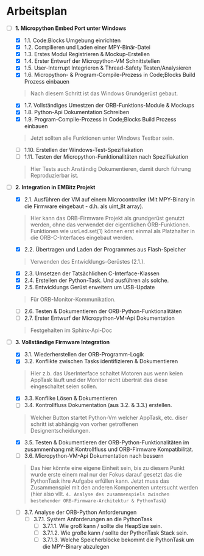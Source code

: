 # Arbeitsplan

- [ ] **1. Micropython Embed Port unter Windows**
    - [x] 1.1. Code:Blocks Umgebung einrichten  
    - [x] 1.2. Compilieren und Laden einer MPY-Binär-Datei  
    - [x] 1.3. Erstes Modul Registrieren & Mockup-Erstellen  
    - [x] 1.4. Erster Entwurf der Micropython-VM Schnittstellen
    - [x] 1.5. User-Interrupt Integrieren & Thread-Safety Testen/Analysieren  
    - [x] 1.6. Micropython- & Program-Compile-Prozess in Code;Blocks Build Prozess einbauen  
    > Nach diesem Schritt ist das Windows Grundgerüst gebaut. 
    - [x] 1.7. Vollständiges Umestzen der ORB-Funktions-Module & Mockups 
    - [x] 1.8. Python-Api Dokumentation Schreiben
    - [x] 1.9. Program-Compile-Prozess in Code;Blocks Build Prozess einbauen 
    > Jetzt sollten alle Funktionen unter Windows Testbar sein.
    
    - [ ] 1.10. Erstellen der Windows-Test-Spezifiakation
    - [ ] 1.11. Testen der Micropython-Funktionalitäten nach Spezifiakation
    > Hier Tests auch Anständig Dokumentieren, damit durch führung Reproduzierbar ist.

- [ ] **2. Integration in EMBitz Projekt**
    - [x] 2.1. Ausführen der VM auf einem Microcontroller (Mit MPY-Binary in die Firmware eingebaut - d.h. als uint_8t array).
    > Hier kann das ORB-Firmware Projekt als grundgerüst genutzt werden, 
    ohne das verwendet der eigentlichen ORB-Funktionen. Funktionen wie usrLed.set(1) können erst einmal als Platzhalter in die ORB-C-Interfaces eingebaut werden.
    - [x] 2.2. Übertragen und Laden der Programmes aus Flash-Speicher
    > Verwenden des Entwicklungs-Gerüstes (2.1.).
    - [x] 2.3. Umsetzen der Tatsächlichen C-Interface-Klassen
    - [x] 2.4. Erstellen der Python-Task. Und ausführen als solche.
    - [x] 2.5. Entwicklungs Gerüst erweitern um USB-Update 
    >Für ORB-Monitor-Kommunikation.
    - [ ] 2.6. Testen & Dokumentieren der ORB-Python-Funktionalitäten
    - [ ] 2.7. Erster Entwurf der Micropython-VM-Api Dokumentation
    > Festgehalten im Sphinx-Api-Doc

- [ ] **3. Vollständige Firmware Integration** 
    - [x] 3.1. Wiederherstellen der ORB-Programm-Logik
    - [x] 3.2. Konflikte zwischen Tasks identifizieren & Dokumentieren
    > Hier z.b. das UserInterface schaltet Motoren aus wenn keien AppTask läuft und der Monitor nicht überträt das diese eingeschaltet seien sollen.
    - [x] 3.3. Konflike Lösen & Dokumentieren
    - [ ] 3.4. Kontrollfluss Dokumentation (aus 3.2. & 3.3.) erstellen.
    >Welcher Button startet Python-Vm welcher AppTask, etc. diser schritt ist abhängig von vorher getroffenen Designentscheidungen.
    - [x] 3.5. Testen & Dokumentieren der ORB-Python-Funktionalitäten im zusammenhang mit Kontrollfluss und ORB-Firmware Kompatibilität.
    - [ ] 3.6. Micropython-VM-Api Dokumentation nach bessern
    > Das hier könnte eine eigene Einheit sein, bis zu diesem Punkt wurde erste einem mal nur der Fokus darauf gesetzt das die PythonTask ihre Aufgabe erfüllen kann. Jetzt muss das Zusammenspiel mit den anderen Komponenten untersucht werden (hier also vllt. `4. Analyse des zusammenspiels zwischen bestehender ORB-Firmware-Architektur & PythonTask`)
    - [ ] 3.7. Analyse der ORB-Python Anforderungen  
        - [ ] 3.7.1. System Anforderungen an die PythonTask
            - [ ] 3.7.1.1. Wie groß kann / sollte die HeapSize sein.
            - [ ] 3.7.1.2. Wie große kann / sollte der PythonTask Stack sein.
            - [ ] 3.7.1.3. Welche Speicherblöcke bekommt die PythonTask um die MPY-Binary abzulegen
